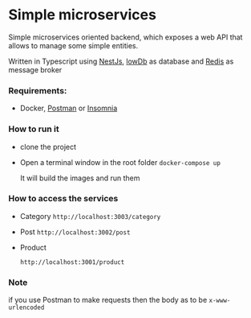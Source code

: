 # Simple microservices

Simple microservices oriented backend, which exposes a web API that allows to manage some simple entities.

Written in Typescript using [NestJs](https://nestjs.com/), [lowDb](https://github.com/typicode/lowdb) as database and [Redis](https://redis.io/) as message broker

### Requirements:
  - Docker, [Postman](https://www.postman.com/) or [Insomnia](https://insomnia.rest/)

### How to run it

- clone the project

- Open a terminal window in the root folder
  `docker-compose up`

  It will build the images and run them

### How to access the services

- Category 
  `http://localhost:3003/category`

- Post
  `http://localhost:3002/post`

- Product

  `http://localhost:3001/product`


### Note
if you use Postman to make requests then the body as to be `x-www-urlencoded`